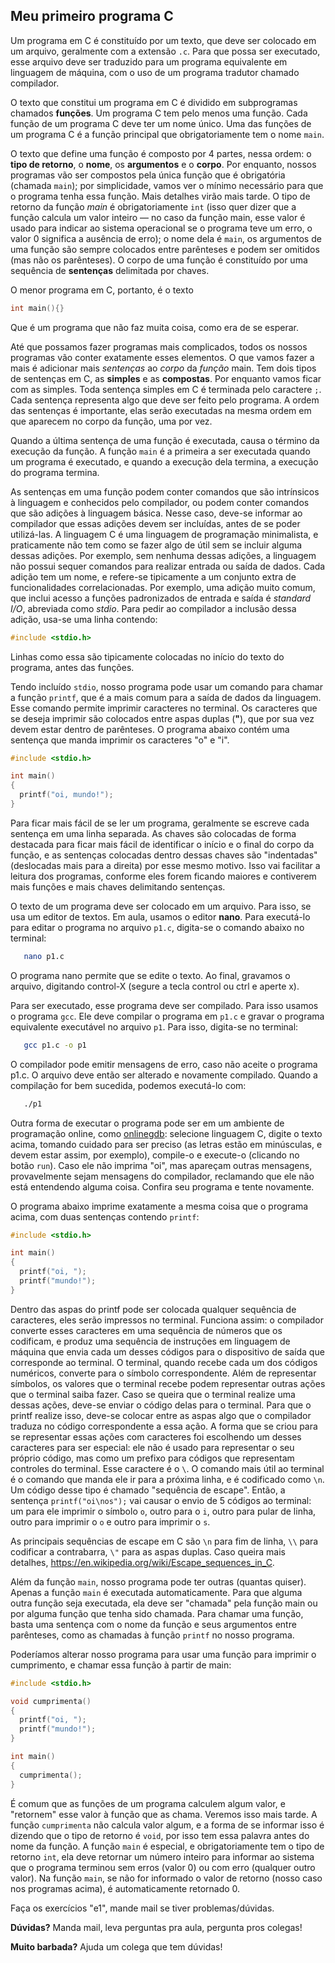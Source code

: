## Meu primeiro programa C

Um programa em C é constituído por um texto, que deve ser colocado em um arquivo, geralmente com a extensão `.c`.
Para que possa ser executado, esse arquivo deve ser traduzido para um programa equivalente em linguagem de máquina, com o uso de um programa tradutor chamado compilador.

O texto que constitui um programa em C é dividido em subprogramas chamados **funções**.
Um programa C tem pelo menos uma função.
Cada função de um programa C deve ter um nome único.
Uma das funções de um programa C é a função principal que obrigatoriamente tem o nome `main`.

O texto que define uma função é composto por 4 partes, nessa ordem: o **tipo de retorno**, o **nome**, os **argumentos** e o **corpo**. 
Por enquanto, nossos programas vão ser compostos pela única função que é obrigatória (chamada `main`); por simplicidade, vamos ver o mínimo necessário para que o programa tenha essa função. Mais detalhes virão mais tarde.
O tipo de retorno da função *main* é obrigatoriamente `int` (isso quer dizer que a função calcula um valor inteiro — no caso da função main, esse valor é usado para indicar ao sistema operacional se o programa teve um erro, o valor 0 significa a ausência de erro); o nome dela é `main`, os argumentos de uma função são sempre colocados entre parênteses e podem ser omitidos (mas não os parênteses). O corpo de uma função é constituído por uma sequência de **sentenças** delimitada por chaves.

O menor programa em C, portanto, é o texto
```c
int main(){}
```
Que é um programa que não faz muita coisa, como era de se esperar.

Até que possamos fazer programas mais complicados, todos os nossos programas vão conter exatamente esses elementos. O que vamos fazer a mais é adicionar mais *sentenças* ao *corpo* da *função* main.
Tem dois tipos de sentenças em C, as **simples** e as **compostas**. Por enquanto vamos ficar com as simples. Toda sentença simples em C é terminada pelo caractere `;`. Cada sentença representa algo que deve ser feito pelo programa. A ordem das sentenças é importante, elas serão executadas na mesma ordem em que aparecem no corpo da função, uma por vez.

Quando a última sentença de uma função é executada, causa o término da execução da função. 
A função `main` é a primeira a ser executada quando um programa é executado, e quando a execução dela termina, a execução do programa termina.

As sentenças em uma função podem conter comandos que são intrínsicos à linguagem e conhecidos pelo compilador, ou podem conter comandos que são adições à linguagem básica. Nesse caso, deve-se informar ao compilador que essas adições devem ser incluídas, antes de se poder utilizá-las. 
A linguagem C é uma linguagem de programação minimalista, e praticamente não tem como se fazer algo de útil sem se incluir alguma dessas adições.
Por exemplo, sem nenhuma dessas adições, a linguagem não possui sequer comandos para realizar entrada ou saída de dados.
Cada adição tem um nome, e refere-se tipicamente a um conjunto extra de funcionalidades correlacionadas.
Por exemplo, uma adição muito comum, que inclui acesso a funções padronizados de entrada e saída é *standard I/O*, abreviada como *stdio*.
Para pedir ao compilador a inclusão dessa adição, usa-se uma linha contendo:
```c
#include <stdio.h>
```
Linhas como essa são tipicamente colocadas no início do texto do programa, antes das funções.

Tendo incluído `stdio`, nosso programa pode usar um comando para chamar a função `printf`, que é a mais comum para a saída de dados da linguagem.
Esse comando permite imprimir caracteres no terminal.
Os caracteres que se deseja imprimir são colocados entre aspas duplas (**"**), que por sua vez devem estar dentro de parênteses.
O programa abaixo contém uma sentença que manda imprimir os caracteres "o" e "i".
```c
#include <stdio.h>

int main()
{
  printf("oi, mundo!");
}
```

Para ficar mais fácil de se ler um programa, geralmente se escreve cada sentença em uma linha separada.
As chaves são colocadas de forma destacada para ficar mais fácil de identificar o início e o final do corpo da função, e as sentenças colocadas dentro dessas chaves são "indentadas" (deslocadas mais para a direita) por esse mesmo motivo. Isso vai facilitar a leitura dos programas, conforme eles forem ficando maiores e contiverem mais funções e mais chaves delimitando sentenças.

O texto de um programa deve ser colocado em um arquivo.
Para isso, se usa um editor de textos.
Em aula, usamos o editor **nano**. Para executá-lo para editar o programa no arquivo `p1.c`, digita-se o comando abaixo no terminal:
```sh
   nano p1.c
```
O programa nano permite que se edite o texto. Ao final, gravamos o arquivo, digitando control-X (segure a tecla control ou ctrl e aperte x).

Para ser executado, esse programa deve ser compilado.
Para isso usamos o programa `gcc`. Ele deve compilar o programa em `p1.c` e gravar o programa equivalente executável no arquivo `p1`. Para isso, digita-se no terminal:
```sh
   gcc p1.c -o p1
```
O compilador pode emitir mensagens de erro, caso não aceite o programa p1.c. O arquivo deve então ser alterado e novamente compilado. Quando a compilação for bem sucedida, podemos executá-lo com:
```sh
   ./p1
```

Outra forma de executar o programa pode ser em um ambiente de programação online, como [onlinegdb](https://onlinegdb.com): selecione linguagem C, digite o texto acima, tomando cuidado para ser preciso (as letras estão em minúsculas, e devem estar assim, por exemplo), compile-o e execute-o (clicando no botão `run`).
Caso ele não imprima "oi", mas apareçam outras mensagens, provavelmente sejam mensagens do compilador, reclamando que ele não está entendendo alguma coisa. Confira seu programa e tente novamente.

O programa abaixo imprime exatamente a mesma coisa que o programa acima, com duas sentenças contendo `printf`:
```c
#include <stdio.h>

int main()
{
  printf("oi, ");
  printf("mundo!");
}
```

Dentro das aspas do printf pode ser colocada qualquer sequência de caracteres, eles serão impressos no terminal.
Funciona assim: o compilador converte esses caracteres em uma sequência de números que os codificam, e produz uma sequência de instruções em linguagem de máquina que envia cada um desses códigos para o dispositivo de saída que corresponde ao terminal.
O terminal, quando recebe cada um dos códigos numéricos, converte para o símbolo correspondente.
Além de representar símbolos, os valores que o terminal recebe podem representar outras ações que o terminal saiba fazer.
Caso se queira que o terminal realize uma dessas ações, deve-se enviar o código delas para o terminal.
Para que o printf realize isso, deve-se colocar entre as aspas algo que o compilador traduza no código correspondente a essa ação.
A forma que se criou para se representar essas ações com caracteres foi escolhendo um desses caracteres para ser especial: ele não é usado para representar o seu próprio código, mas como um prefixo para códigos que representam controles do terminal.
Esse caractere é o `\`.
O comando mais útil ao terminal é o comando que manda ele ir para a próxima linha, e é codificado como `\n`.
Um código desse tipo é chamado "sequência de escape".
Então, a sentença `printf("oi\nos");` vai causar o envio de 5 códigos ao terminal: um para ele imprimir o símbolo `o`, outro para o `i`, outro para pular de linha, outro para imprimir o `o` e outro para imprimir o `s`.

As principais sequências de escape em C são `\n` para fim de linha, `\\` para codificar a contrabarra, `\"` para as aspas duplas.
Caso queira mais detalhes, <https://en.wikipedia.org/wiki/Escape_sequences_in_C>.

Além da função `main`, nosso programa pode ter outras (quantas quiser).
Apenas a função `main` é executada automaticamente. Para que alguma outra função seja executada, ela deve ser "chamada" pela função main ou por alguma função que tenha sido chamada. Para chamar uma função, basta uma sentença com o nome da função e seus argumentos entre parênteses, como as chamadas à função `printf` no nosso programa.

Poderíamos alterar nosso programa para usar uma função para imprimir o cumprimento, e chamar essa função à partir de main:

```c
#include <stdio.h>

void cumprimenta()
{
  printf("oi, ");
  printf("mundo!");
}

int main()
{
  cumprimenta();
}
```

É comum que as funções de um programa calculem algum valor, e "retornem" esse valor à função que as chama. Veremos isso mais tarde.
A função `cumprimenta` não calcula valor algum, e a forma de se informar isso é dizendo que o tipo de retorno é `void`, por isso tem essa palavra antes do nome da função.
A função `main` é especial, e obrigatoriamente tem o tipo de retorno `int`, ela deve retornar um número inteiro para informar ao sistema que o programa terminou sem erros (valor 0) ou com erro (qualquer outro valor). Na função `main`, se não for informado o valor de retorno (nosso caso nos programas acima), é automaticamente retornado 0.

Faça os exercícios "e1", mande mail se tiver problemas/dúvidas.

**Dúvidas?** Manda mail, leva perguntas pra aula, pergunta pros colegas!

**Muito barbada?** Ajuda um colega que tem dúvidas!
